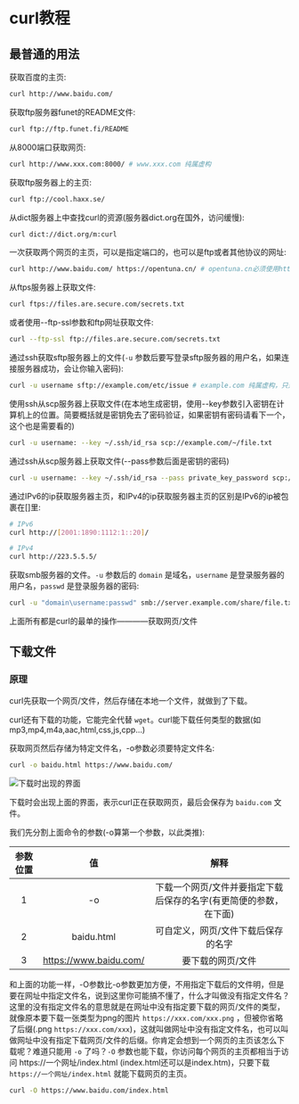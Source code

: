 # curl教程

## 最普通的用法

获取百度的主页:

```bash
curl http://www.baidu.com/
```

获取ftp服务器funet的README文件:

```bash
curl ftp://ftp.funet.fi/README
```

从8000端口获取网页:

```bash
curl http://www.xxx.com:8000/ # www.xxx.com 纯属虚构
```

获取ftp服务器上的主页:

```bash
curl ftp://cool.haxx.se/
```

从dict服务器上中查找curl的资源(服务器dict.org在国外，访问缓慢):

```bash
curl dict://dict.org/m:curl
```

一次获取两个网页的主页，可以是指定端口的，也可以是ftp或者其他协议的网址:

```bash
curl http://www.baidu.com/ https://opentuna.cn/ # opentuna.cn必须使用https访问
```

从ftps服务器上获取文件:

```bash
curl ftps://files.are.secure.com/secrets.txt
```

或者使用--ftp-ssl参数和ftp网址获取文件:

```bash
curl --ftp-ssl ftp://files.are.secure.com/secrets.txt
```

通过ssh获取sftp服务器上的文件(`-u` 参数后要写登录sftp服务器的用户名，如果连接服务器成功，会让你输入密码):

```bash
curl -u username sftp://example.com/etc/issue # example.com 纯属虚构，只是个事例
```

使用ssh从scp服务器上获取文件(在本地生成密钥，使用--key参数引入密钥在计算机上的位置。简要概括就是密钥免去了密码验证，如果密钥有密码请看下一个，这个也是需要看的)

```bash
curl -u username: --key ~/.ssh/id_rsa scp://example.com/~/file.txt
```

通过ssh从scp服务器上获取文件(--pass参数后面是密钥的密码)

```bash
curl -u username: --key ~/.ssh/id_rsa --pass private_key_password scp://example.com/~/file.txt
```

通过IPv6的ip获取服务器主页，和IPv4的ip获取服务器主页的区别是IPv6的ip被包裹在\[\]里:

```bash
# IPv6
curl http://[2001:1890:1112:1::20]/

# IPv4
curl http://223.5.5.5/
```

获取smb服务器的文件。`-u` 参数后的 `domain` 是域名，`username` 是登录服务器的用户名，`passwd` 是登录服务器的密码:

```bash
curl -u "domain\username:passwd" smb://server.example.com/share/file.txt
```

上面所有都是curl的最单的操作————获取网页/文件

## 下载文件

### 原理

curl先获取一个网页/文件，然后存储在本地一个文件，就做到了下载。

curl还有下载的功能，它能完全代替 `wget`。curl能下载任何类型的数据(如mp3,mp4,m4a,aac,html,css,js,cpp...)

获取网页然后存储为特定文件名，-o参数必须要特定文件名:

```bash
curl -o baidu.html https://www.baidu.com/
```

![下载时出现的界面](https://s1.ax1x.com/2020/09/11/wUkNWT.png)

下载时会出现上面的界面，表示curl正在获取网页，最后会保存为 `baidu.com` 文件。

我们先分割上面命令的参数(-o算第一个参数，以此类推):

|参数位置|值|解释|
|:-:|:-:|:-:|
|1|-o|下载一个网页/文件并要指定下载后保存的名字(有更简便的参数，在下面)|
|2|baidu.html|可自定义，网页/文件下载后保存的名字|
|3|https://www.baidu.com/|要下载的网页/文件|

和上面的功能一样，-O参数比-o参数更加方便，不用指定下载后的文件明，但是要在网址中指定文件名，说到这里你可能搞不懂了，什么才叫做没有指定文件名？这里的没有指定文件名的意思就是在网址中没有指定要下载的网页/文件的类型，就像原本要下载一张类型为png的图片 `https://xxx.com/xxx.png` ，但被你省略了后缀(.png `https://xxx.com/xxx`)，这就叫做网址中没有指定文件名，也可以叫做网址中没有指定下载网页/文件的后缀。你肯定会想到一个网页的主页该怎么下载呢？难道只能用 `-o` 了吗？`-O` 参数也能下载，你访问每个网页的主页都相当于访问 https://一个网址/index.html (index.html还可以是index.htm)，只要下载 `https://一个网址/index.html` 就能下载网页的主页。

```bash
curl -O https://www.baidu.com/index.html
```

